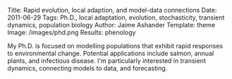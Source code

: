 Title: Rapid evolution, local adaption, and model-data connections
Date: 2011-06-29
Tags: Ph.D., local adaptation, evolution, stochasticity, transient dynamics, population biology
Author: Jaime Ashander
Template: theme 
Image: /images/phd.png
Results: phenology

My Ph.D. is focused on modelling populations that exhibit rapid responses to environmental change.
Potential applications include salmon, annual plants, and infectious disease.
I'm particularly interested in transient dynamics, connecting models to data, and forecasting.
